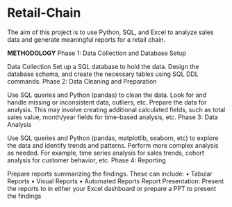 # Retail-Chain
The aim of this project is to use Python, SQL, and Excel to analyze sales data and generate meaningful reports for a retail chain.

**METHODOLOGY**
Phase 1: Data Collection and Database Setup

Data Collection
Set up a SQL database to hold the data. Design the database schema, and create the necessary tables using SQL DDL commands.
Phase 2: Data Cleaning and Preparation

Use SQL queries and Python (pandas) to clean the data. Look for and handle missing or inconsistent data, outliers, etc.
Prepare the data for analysis. This may involve creating additional calculated fields, such as total sales value, month/year fields for time-based analysis, etc.
Phase 3: Data Analysis

Use SQL queries and Python (pandas, matplotlib, seaborn, etc) to explore the data and identify trends and patterns.
Perform more complex analysis as needed. For example, time series analysis for sales trends, cohort analysis for customer behavior, etc.
Phase 4: Reporting

Prepare reports summarizing the findings. These can include: • Tabular Reports • Visual Reports • Automated Reports
Report Presentation: Present the reports to in either your Excel dashboard or prepare a PPT to present the findings
